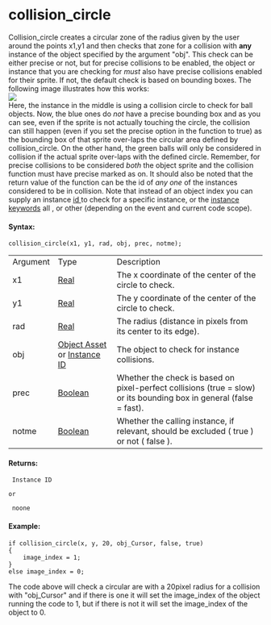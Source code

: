 # collision_circle

Collision_circle creates a circular zone of the radius given by the user
around the points x1,y1 and then checks that zone for a collision with
**any** instance of the object specified by the argument "obj". This
check can be either precise or not, but for precise collisions to be
enabled, the object or instance that you are checking for *must* also
have precise collisions enabled for their sprite. If not, the default
check is based on bounding boxes. The following image illustrates how
this works:  
![](https://gms.magecorn.com/Manual/assets/Images/Scripting_Reference/GML/Reference/Movement_Collisions/collision_circle_illustration.png)  
Here, the instance in the middle is using a collision circle to check
for ball objects. Now, the blue ones do *not* have a precise bounding
box and as you can see, even if the sprite is not actually touching the
circle, the collision can still happen (even if you set the precise
option in the function to true) as the bounding box of that sprite
over-laps the circular area defined by collision_circle. On the other
hand, the green balls will only be considered in collision if the actual
sprite over-laps with the defined circle. Remember, for precise
collisions to be considered *both* the object sprite and the collision
function must have precise marked as on. It should also be noted that
the return value of the function can be the id of *any one* of the
instances considered to be in collision. Note that instead of an object
index you can supply an instance [ id
](../../Asset_Management/Instances/Instance_Variables/id) to check
for a specific instance, or the [instance
keywords](../../../GML_Overview/Instance_Keywords) all , or other
(depending on the event and current code scope).

#### Syntax:

``` gml
collision_circle(x1, y1, rad, obj, prec, notme);
```

|          |                                                                                                                                                                                         |                                                                                                                     |
|----------|-----------------------------------------------------------------------------------------------------------------------------------------------------------------------------------------|---------------------------------------------------------------------------------------------------------------------|
| Argument | Type                                                                                                                                                                                    | Description                                                                                                         |
| x1       |  [Real](../../../../../GameMaker_Language/GML_Overview/Data_Types)                                                                                                                  | The x coordinate of the center of the circle to check.                                                              |
| y1       |  [Real](../../../../../GameMaker_Language/GML_Overview/Data_Types)                                                                                                                  | The y coordinate of the center of the circle to check.                                                              |
| rad      |  [Real](../../../../../GameMaker_Language/GML_Overview/Data_Types)                                                                                                                  | The radius (distance in pixels from its center to its edge).                                                        |
| obj      |  [Object Asset](../../../../../The_Asset_Editors/Objects) or [Instance ID](../../../../../GameMaker_Language/GML_Reference/Asset_Management/Instances/Instance_Variables/id)    | The object to check for instance collisions.                                                                        |
| prec     |  [Boolean](../../../../../GameMaker_Language/GML_Overview/Data_Types)                                                                                                               | Whether the check is based on pixel-perfect collisions (true = slow) or its bounding box in general (false = fast). |
| notme    |  [Boolean](../../../../../GameMaker_Language/GML_Overview/Data_Types)                                                                                                               | Whether the calling instance, if relevant, should be excluded ( true ) or not ( false ).                            |

#### Returns:

``` gml
 Instance ID

or

 noone
```

#### Example:

``` gml
if collision_circle(x, y, 20, obj_Cursor, false, true)
{
    image_index = 1;
}
else image_index = 0;
```

The code above will check a circular are with a 20pixel radius for a
collision with "obj_Cursor" and if there is one it will set the
image_index of the object running the code to 1, but if there is not it
will set the image_index of the object to 0.
